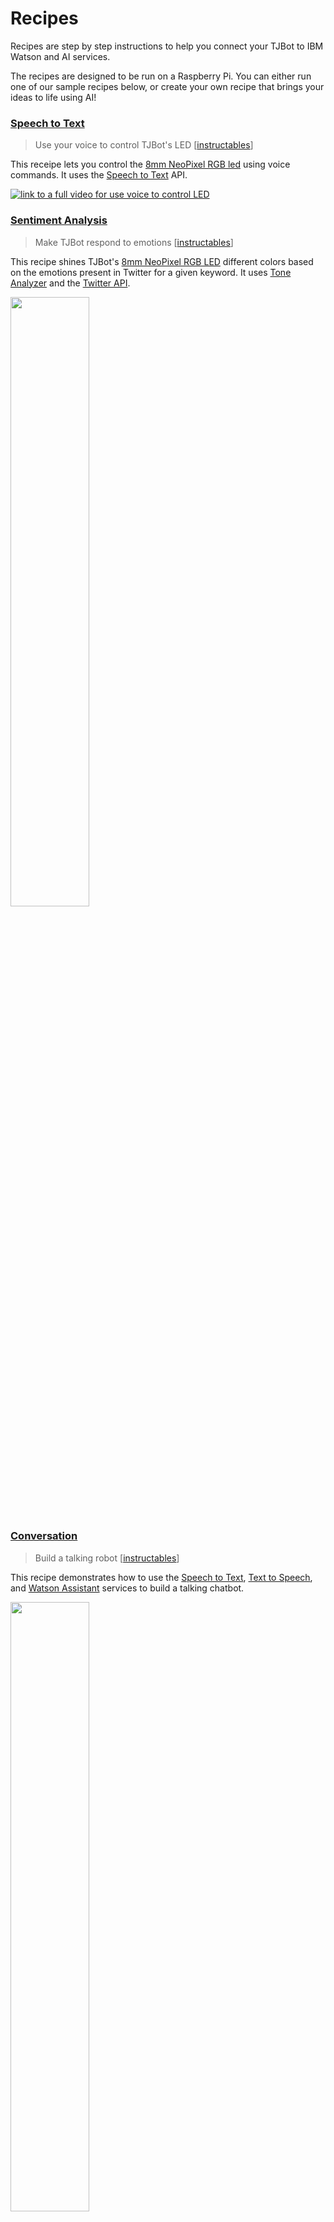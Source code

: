 
# Recipes
Recipes are step by step instructions to help you connect your TJBot to IBM Watson and AI services.

The recipes are designed to be run on a Raspberry Pi. You can either run one of our sample recipes below, or create your own recipe that brings your ideas to life using AI!

### [Speech to Text](speech_to_text)
> Use your voice to control TJBot's LED [[instructables](http://www.instructables.com/id/Use-Your-Voice-to-Control-a-Light-With-Watson/)]

This receipe lets you control the [8mm NeoPixel RGB led](https://www.adafruit.com/products/1734) using voice commands. It uses the [Speech to Text](https://www.ibm.com/watson/services/speech-to-text/) API.

[![link to a full video for use voice to control LED](https://img.youtube.com/vi/Wvnh7ie3D6o/0.jpg)](https://www.youtube.com/watch?v=Wvnh7ie3D6o)

### [Sentiment Analysis](sentiment_analysis)
> Make TJBot respond to emotions [[instructables](http://www.instructables.com/id/Make-Your-Robot-Respond-to-Emotions-Using-Watson/)]

This recipe shines TJBot's [8mm NeoPixel RGB LED](https://www.adafruit.com/products/1734) different colors based on the emotions present in Twitter for a given keyword. It uses [Tone Analyzer](https://www.ibm.com/watson/services/tone-analyzer/) and the [Twitter API](https://dev.twitter.com/overview/api).

<img src="../images/sentiment.png" width="50%">

### [Conversation](conversation)
> Build a talking robot [[instructables](http://www.instructables.com/id/Build-a-Talking-Robot-With-Watson-and-Raspberry-Pi/)]

This recipe demonstrates how to use the [Speech to Text](https://www.ibm.com/watson/services/speech-to-text/), [Text to Speech](https://www.ibm.com/watson/services/text-to-speech/), and [Watson Assistant](https://www.ibm.com/watson/services/conversation/) services to build a talking chatbot.

<img src="../images/conversation.png" width="50%">

### [Translator](translator)
> Learn another language with TJBot!

This recipe demonstrates how to use the [Language Translator](https://www.ibm.com/watson/services/language-translator), [Speech to Text](https://www.ibm.com/watson/services/speech-to-text/), and [Text to Speech](https://www.ibm.com/watson/services/text-to-speech/) services to build a robot translator.

## Featured Recipes
Check out the [featured TJBot recipes](../featured) created by members of our community.

## Contributing Your Own Recipes
TJBot is an open source project designed to make it fun and easy to interact with Artificial Intelligence.

If you would like your own recipe included in our [featured recipe](../featured) list, please [open an issue](../../../issues) and provide a link to your repository and a demo video.

For guidelines on contributing to the TJBot project, please refer to the [contribution guide](../CONTRIBUTING.md).

We can't wait to see what you make with TJBot!
